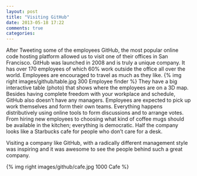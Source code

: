 ```yaml
---
layout: post
title: "Visiting GitHub"
date: 2013-05-18 17:22
comments: true
categories: 
---
```

After Tweeting some of the employees GitHub, the most popular online code hosting platform allowed us to visit one of their offices in San Francisco. GitHub was launched in 2008 and is truly a unique company. It has over 170 employees of which 60% work outside the office all over the world. Employees are encouraged to travel as much as they like. {% img right images/github/table.jpg 300 Employee finder %} They have a big interactive table (photo) that shows where the employees are on a 3D map. Besides having complete freedom with your workplace and schedule, GitHub also doesn’t have any managers. Employees are expected to pick up work themselves and form their own teams. Everything happens distributively using online tools to form discussions and to arrange votes. From hiring new employees to choosing what kind of coffee mugs should be available in the kitchen; everything is democratic. Half the company looks like a Starbucks cafe for people who don’t care for a desk.

Visiting a company like GitHub, with a radically different management style was inspiring and it was awesome to see the people behind such a great company.

{% img right images/github/cafe.jpg 1000 Cafe %}